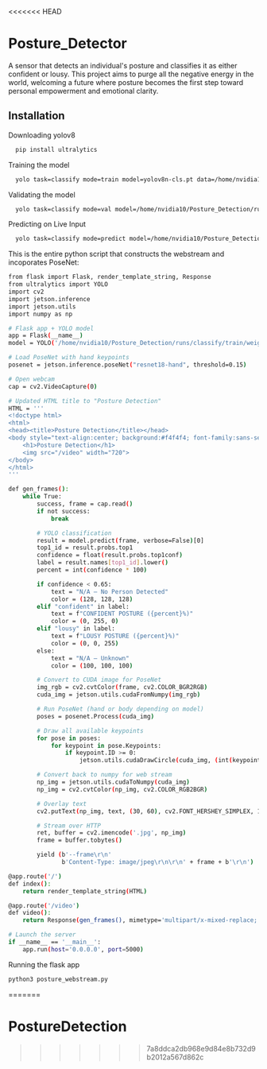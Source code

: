 <<<<<<< HEAD

# Posture_Detector

A sensor that detects an individual's posture and classifies it as either confident or lousy. This project aims to purge all the negative energy in the world, welcoming a future where posture becomes the first step toward personal empowerment and emotional clarity. 








## Installation


    
Downloading yolov8
```bash
  pip install ultralytics
```

Training the model
```bash
  yolo task=classify mode=train model=yolov8n-cls.pt data=/home/nvidia10/Posture_Detection/dataset epochs=70 imgsz=224
```
Validating the model
```bash
  yolo task=classify mode=val model=/home/nvidia10/Posture_Detection/runs/classify/train/weights/best.pt data=/home/nvidia10/Posture_Detection/dataset/val
```
Predicting on Live Input
```bash
  yolo task=classify mode=predict model=/home/nvidia10/Posture_Detection/runs/classify/train/weights/best.pt source=0
```
This is the entire python script that constructs the webstream and incoporates PoseNet:
```bash
from flask import Flask, render_template_string, Response
from ultralytics import YOLO
import cv2
import jetson.inference
import jetson.utils
import numpy as np

# Flask app + YOLO model
app = Flask(__name__)
model = YOLO('/home/nvidia10/Posture_Detection/runs/classify/train/weights/best.pt')

# Load PoseNet with hand keypoints
posenet = jetson.inference.poseNet("resnet18-hand", threshold=0.15)

# Open webcam
cap = cv2.VideoCapture(0)

# Updated HTML title to "Posture Detection"
HTML = '''
<!doctype html>
<html>
<head><title>Posture Detection</title></head>
<body style="text-align:center; background:#f4f4f4; font-family:sans-serif;">
    <h1>Posture Detection</h1>
    <img src="/video" width="720">
</body>
</html>
'''

def gen_frames():
    while True:
        success, frame = cap.read()
        if not success:
            break

        # YOLO classification
        result = model.predict(frame, verbose=False)[0]
        top1_id = result.probs.top1
        confidence = float(result.probs.top1conf)
        label = result.names[top1_id].lower()
        percent = int(confidence * 100)

        if confidence < 0.65:
            text = "N/A – No Person Detected"
            color = (128, 128, 128)
        elif "confident" in label:
            text = f"CONFIDENT POSTURE ({percent}%)"
            color = (0, 255, 0)
        elif "lousy" in label:
            text = f"LOUSY POSTURE ({percent}%)"
            color = (0, 0, 255)
        else:
            text = "N/A – Unknown"
            color = (100, 100, 100)

        # Convert to CUDA image for PoseNet
        img_rgb = cv2.cvtColor(frame, cv2.COLOR_BGR2RGB)
        cuda_img = jetson.utils.cudaFromNumpy(img_rgb)

        # Run PoseNet (hand or body depending on model)
        poses = posenet.Process(cuda_img)

        # Draw all available keypoints
        for pose in poses:
            for keypoint in pose.Keypoints:
                if keypoint.ID >= 0:
                    jetson.utils.cudaDrawCircle(cuda_img, (int(keypoint.x), int(keypoint.y)), 4, (255, 255, 0, 255))

        # Convert back to numpy for web stream
        np_img = jetson.utils.cudaToNumpy(cuda_img)
        np_img = cv2.cvtColor(np_img, cv2.COLOR_RGB2BGR)

        # Overlay text
        cv2.putText(np_img, text, (30, 60), cv2.FONT_HERSHEY_SIMPLEX, 1.3, color, 3)

        # Stream over HTTP
        ret, buffer = cv2.imencode('.jpg', np_img)
        frame = buffer.tobytes()

        yield (b'--frame\r\n'
               b'Content-Type: image/jpeg\r\n\r\n' + frame + b'\r\n')

@app.route('/')
def index():
    return render_template_string(HTML)

@app.route('/video')
def video():
    return Response(gen_frames(), mimetype='multipart/x-mixed-replace; boundary=frame')

# Launch the server
if __name__ == '__main__':
    app.run(host='0.0.0.0', port=5000)

```
Running the flask app
```bash
python3 posture_webstream.py
```
=======
# PostureDetection
>>>>>>> 7a8ddca2db968e9d84e8b732d9b2012a567d862c
